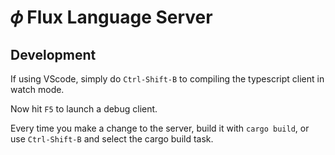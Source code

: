 # &#x1D719; Flux Language Server

## Development

If using VScode, simply do `Ctrl-Shift-B` to compiling the typescript client in watch mode.

Now hit `F5` to launch a debug client.

Every time you make a change to the server, build it with `cargo build`, or use `Ctrl-Shift-B` and select the cargo build task.

